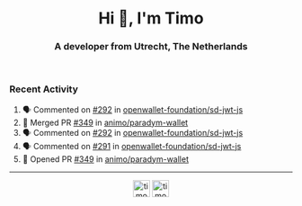<h1 align="center">Hi 👋, I'm Timo</h1>
<h3 align="center">A developer from Utrecht, The Netherlands</h3>
<br/>
<!-- https://github.com/rahuldkjain/github-profile-readme-generator --!>

<!--  <p align="left"><img src="https://github-readme-stats.vercel.app/api?username=timoglastra&show_icons=true&count_private=true&" alt="timoglastra" /></p> --!>

<!--
Github language stats
<p align="left"><img src="https://github-readme-stats.vercel.app/api/top-langs/?username=timoglastra&layout=compact" alt="timoglastra" /><p>
-->

<!-- Codestats language stats -->
<!-- <p align="left"><img src="https://codestats-readme.vercel.app/api/top-langs/?username=timoglastra&layout=compact&language_count=12" alt="timoglastra" /><p>    --!>
  
<h3>Recent Activity</h3>

<!--START_SECTION:activity-->
1. 🗣 Commented on [#292](https://github.com/openwallet-foundation/sd-jwt-js/pull/292#issuecomment-2995883507) in [openwallet-foundation/sd-jwt-js](https://github.com/openwallet-foundation/sd-jwt-js)
2. 🎉 Merged PR [#349](https://github.com/animo/paradym-wallet/pull/349) in [animo/paradym-wallet](https://github.com/animo/paradym-wallet)
3. 🗣 Commented on [#292](https://github.com/openwallet-foundation/sd-jwt-js/pull/292#issuecomment-2995033501) in [openwallet-foundation/sd-jwt-js](https://github.com/openwallet-foundation/sd-jwt-js)
4. 🗣 Commented on [#291](https://github.com/openwallet-foundation/sd-jwt-js/issues/291#issuecomment-2994135766) in [openwallet-foundation/sd-jwt-js](https://github.com/openwallet-foundation/sd-jwt-js)
5. 💪 Opened PR [#349](https://github.com/animo/paradym-wallet/pull/349) in [animo/paradym-wallet](https://github.com/animo/paradym-wallet)
<!--END_SECTION:activity-->

---

<p align="center">
<a href="https://twitter.com/timoglastra" target="blank"><img align="center" src="https://cdn.jsdelivr.net/npm/simple-icons@3.0.1/icons/twitter.svg" alt="timoglastra" height="30" width="30" /></a>
<a href="https://linkedin.com/in/timoglastra" target="blank"><img align="center" src="https://cdn.jsdelivr.net/npm/simple-icons@3.0.1/icons/linkedin.svg" alt="timoglastra" height="30" width="30" /></a>
</p>



